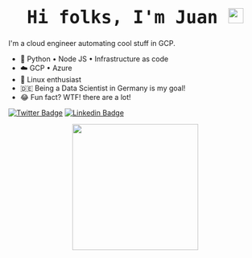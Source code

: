 
<h1 style="text-align:center; font-size: 35px; font-family: 'VT323', monospace;"> Hi folks, I'm Juan  <img src=https://media.giphy.com/media/KzJkzjggfGN5Py6nkT/giphy.gif width="30px"></h1>

<p>I'm a cloud engineer automating cool stuff in GCP. </p>

- 🤖 Python • Node JS • Infrastructure as code
- ☁️ GCP • Azure
- 🐧 Linux enthusiast
- 🇩🇪 Being a Data Scientist in Germany is my goal!
- 😂 Fun fact? WTF! there are a lot! 

[![Twitter Badge](https://img.shields.io/badge/-@JuanPincel90-1ca0f1?style=flat-square&labelColor=1ca0f1&logo=twitter&logoColor=white&link=https://twitter.com/JuanPincel90)](https://twitter.com/JuanPincel90) [![Linkedin Badge](https://img.shields.io/badge/-jepazmino-blue?style=flat-square&logo=Linkedin&logoColor=white&link=https://www.linkedin.com/in/jepazmino/)](www.linkedin.com/in/jepazmino) 

<p style="text-align:center;"><img src="https://mir-s3-cdn-cf.behance.net/project_modules/max_1200/a4aaa942369301.57cf9b119d9b7.jpg" width="250"></p>


<link rel="preconnect" href="https://fonts.googleapis.com">
<link rel="preconnect" href="https://fonts.gstatic.com" crossorigin>
<link href="https://fonts.googleapis.com/css2?family=Source+Sans+Pro&display=swap" rel="stylesheet">